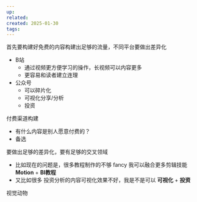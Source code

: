 ```yaml
---
up: 
related: 
created: 2025-01-30
tags:
---
```



首先要构建好免费的内容构建出足够的流量，不同平台要做出差异化

- B站
	- 通过视频更方便学习的操作，长视频可以内容更多
	- 更容易和读者建立连理
- 公众号
	- 可以碎片化
	- 可视化分享/分析
	- 投资


付费渠道构建


- 有什么内容是别人愿意付费的？
- 备选



要做出足够的差异化，要有足够的交叉领域

- 比如现在的问题是，很多教程制作的不够 fancy 我可以融合更多剪辑技能 **Motion** + **BI教程**
- 又比如很多 投资分析的内容可视化效果不好，我是不是可以 **可视化** + **投资**


视觉动物